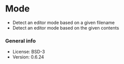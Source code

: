 # Mode

* Detect an editor mode based on a given filename
* Detect an editor mode based on the given contents

### General info

* License: BSD-3
* Version: 0.6.24
